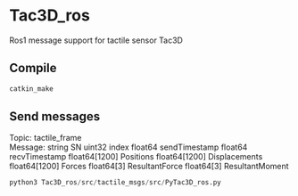# Tac3D_ros
Ros1 message support for tactile sensor Tac3D
## Compile
```bash
catkin_make
```
## Send messages
Topic: tactile_frame
<br>Message:
string SN
uint32 index
float64 sendTimestamp
float64 recvTimestamp
float64[1200] Positions
float64[1200] Displacements
float64[1200] Forces
float64[3] ResultantForce
float64[3] ResultantMoment
```python
python3 Tac3D_ros/src/tactile_msgs/src/PyTac3D_ros.py
```
